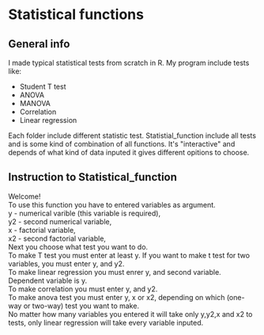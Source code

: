 # Statistical functions
## General info 
I made typical statistical tests from scratch in R. 
My program include tests like:
* Student T test
* ANOVA
* MANOVA
* Correlation
* Linear regression  

Each folder include different statistic test. 
Statistial_function include all tests and is some kind of combination of all functions. It's "interactive" and depends of what kind of data inputed it gives different opitions to choose. 
## Instruction to Statistical_function
Welcome!  
To use this function you have to entered variables as argument.  
 y - numerical varible (this variable is required),  
 y2 - second numerical variable,  
 x - factorial variable,  
 x2 - second factorial variable,  
Next you choose what test you want to do.  
To make T test you must enter at least y. If you want to make t test for two variables, you must enter y, and y2.  
To make linear regression you must enrer y, and second variable. Dependent variable is y.  
To make correlation you must enter y, and y2.  
To make anova test you must enter y, x or x2, depending on which (one-way or two-way) test you want to make.  
No matter how many variables you entered it will take only y,y2,x and x2 to tests, only linear regression will take every variable inputed.  

